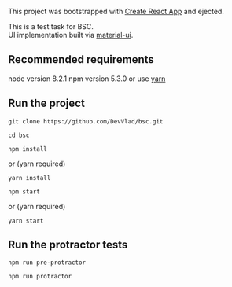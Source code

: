 This project was bootstrapped with [Create React App](https://github.com/facebookincubator/create-react-app) and ejected.

This is a test task for BSC.<br>
UI implementation built via [material-ui](http://www.material-ui.com/#/components/app-bar).<br>


## Recommended requirements
node version 8.2.1
npm version 5.3.0
or use
[yarn](https://yarnpkg.com/lang/en/)

## Run the project
```
git clone https://github.com/DevVlad/bsc.git
```
```
cd bsc
```
```
npm install
```
or (yarn required)
```
yarn install
```
```
npm start
```
or (yarn required)
```
yarn start
```

## Run the protractor tests
```
npm run pre-protractor
```
```
npm run protractor
```
